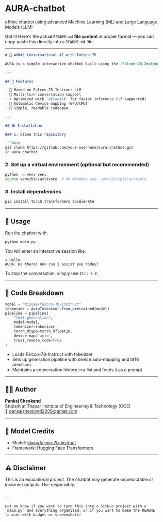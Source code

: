 # AURA-chatbot
offline chatbot using advanced Machine Learning (ML) and Large Language Models (LLM)


Got it! Here's the actual `README.md` **file content** in proper format — you can copy-paste this directly into a `README.md` file:

---

```markdown
# 💬 AURA: Conversational AI with Falcon-7B

AURA is a simple interactive chatbot built using the [Falcon-7B-Instruct](https://huggingface.co/tiiuae/falcon-7b-instruct) model via Hugging Face's Transformers library. This chatbot keeps track of the conversation and responds contextually.

---

## 📌 Features

- 🤖 Based on Falcon-7B-Instruct LLM
- 💬 Multi-turn conversation support
- ⚡ Optimized with `bfloat16` for faster inference (if supported)
- 🔧 Automatic device mapping (GPU/CPU)
- 🧠 Simple, readable codebase

---

## 🛠️ Installation

### 1. Clone this repository

```bash
git clone https://github.com/your-username/aura-chatbot.git
cd aura-chatbot
```

### 2. Set up a virtual environment (optional but recommended)

```bash
python -m venv venv
source venv/bin/activate  # On Windows use: venv\Scripts\activate
```

### 3. Install dependencies

```bash
pip install torch transformers accelerate
```

---

## 🚀 Usage

Run the chatbot with:

```bash
python main.py
```

You will enter an interactive session like:

```
> Hello
AURA: Hi there! How can I assist you today?
```

To stop the conversation, simply use `Ctrl + C`.

---

## 🧾 Code Breakdown

```python
model = "tiiuae/falcon-7b-instruct"
tokenizer = AutoTokenizer.from_pretrained(model)
pipeline = pipeline(
    "text-generation",
    model=model,
    tokenizer=tokenizer,
    torch_dtype=torch.bfloat16,
    device_map="auto",
    trust_remote_code=True
)
```

- Loads Falcon-7B-Instruct with tokenizer
- Sets up generation pipeline with device auto-mapping and bf16 precision
- Maintains a conversation history in a list and feeds it as a prompt

---

## 👨‍💻 Author

**Pankaj Sheokand**  
Student at Thapar Institute of Engineering & Technology (COE)  
📧 pankajsheokand2005@gmail.com  

---

## 🤖 Model Credits

- Model: [tiiuae/falcon-7b-instruct](https://huggingface.co/tiiuae/falcon-7b-instruct)  
- Framework: [Hugging Face Transformers](https://huggingface.co/docs/transformers)

---

## ⚠️ Disclaimer

This is an educational project. The chatbot may generate unpredictable or incorrect outputs. Use responsibly.

```

---

Let me know if you want to turn this into a GitHub project with a `main.py` and everything organized, or if you want to make the README fancier with badges or screenshots!
